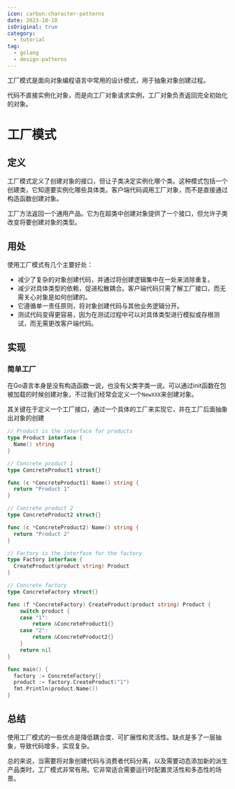 ```yaml
---
icon: carbon:character-patterns
date: 2023-10-10
isOriginal: true
category:
  - tutorial
tag:
  - golang
  - design-patterns
---
```


工厂模式是面向对象编程语言中常用的设计模式，用于抽象对象创建过程。

代码不直接实例化对象，而是向工厂对象请求实例，工厂对象负责返回完全初始化的对象。

# 工厂模式

## 定义

工厂模式定义了创建对象的接口，但让子类决定实例化哪个类。这种模式包括一个创建类，它知道要实例化哪些具体类。客户端代码调用工厂对象，而不是直接通过构造函数创建对象。

工厂方法返回一个通用产品。它为在超类中创建对象提供了一个接口，但允许子类改变将要创建对象的类型。

## 用处

使用工厂模式有几个主要好处：

- 减少了复杂的对象创建代码，并通过将创建逻辑集中在一处来消除重复。
- 减少对具体类型的依赖，促进松散耦合。客户端代码只需了解工厂接口，而无需关心对象是如何创建的。
- 它遵循单一责任原则，将对象创建代码与其他业务逻辑分开。
- 测试代码变得更容易，因为在测试过程中可以对具体类型进行模拟或存根测试，而无需更改客户端代码。

## 实现

### 简单工厂

在Go语言本身是没有构造函数一说，也没有父类字类一说。可以通过init函数在包被加载的时候创建对象，不过我们经常会定义一个`NewXXX`来创建对象。

其关键在于定义一个工厂接口，通过一个具体的工厂来实现它，并在工厂后面抽象出对象的创建

```go
// Product is the interface for products 
type Product interface {
  Name() string
}

// Concrete product 1
type ConcreteProduct1 struct{}

func (c *ConcreteProduct1) Name() string {
  return "Product 1"
}

// Concrete product 2 
type ConcreteProduct2 struct{} 

func (c *ConcreteProduct2) Name() string {
  return "Product 2"
}

// Factory is the interface for the factory
type Factory interface {
  CreateProduct(product string) Product
}

// Concrete factory 
type ConcreteFactory struct{}

func (f *ConcreteFactory) CreateProduct(product string) Product {
    switch product {
    case "1":
        return &ConcreteProduct1{}
    case "2":
        return &ConcreteProduct2{}
    }
    return nil
}

func main() {
  factory := ConcreteFactory{}
  product := factory.CreateProduct("1")
  fmt.Println(product.Name()) 
}
```

## 总结

使用工厂模式的一些优点是降低耦合度、可扩展性和灵活性。缺点是多了一层抽象，导致代码增多，实现复杂。

总的来说，当需要将对象创建代码与消费者代码分离，以及需要动态添加新的派生产品类时，工厂模式非常有用。它非常适合需要运行时配置灵活性和多态性的场景。
